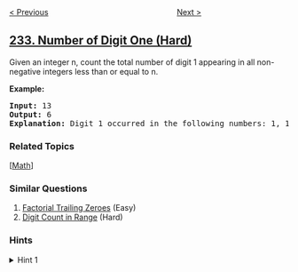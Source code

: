 <!--|This file generated by command(leetcode description); DO NOT EDIT.    |-->
<!--+----------------------------------------------------------------------+-->
<!--|@author    openset <openset.wang@gmail.com>                           |-->
<!--|@link      https://github.com/openset                                 |-->
<!--|@home      https://github.com/tonymontaro/leetcode-hints                        |-->
<!--+----------------------------------------------------------------------+-->

[< Previous](https://github.com/tonymontaro/leetcode-hints/tree/master/problems/implement-queue-using-stacks "Implement Queue using Stacks")
　　　　　　　　　　　　　　　　
[Next >](https://github.com/tonymontaro/leetcode-hints/tree/master/problems/palindrome-linked-list "Palindrome Linked List")

## [233. Number of Digit One (Hard)](https://leetcode.com/problems/number-of-digit-one "数字 1 的个数")

<p>Given an integer n, count the total number of digit 1 appearing in all non-negative integers less than or equal to n.</p>

<p><strong>Example:</strong></p>

<pre>
<strong>Input:</strong> 13
<strong>Output:</strong> 6 
<strong>Explanation: </strong>Digit 1 occurred in the following numbers: 1, 10, 11, 12, 13.
</pre>

### Related Topics
  [[Math](https://github.com/tonymontaro/leetcode-hints/tree/master/tag/math/README.md)]

### Similar Questions
  1. [Factorial Trailing Zeroes](https://github.com/tonymontaro/leetcode-hints/tree/master/problems/factorial-trailing-zeroes) (Easy)
  1. [Digit Count in Range](https://github.com/tonymontaro/leetcode-hints/tree/master/problems/digit-count-in-range) (Hard)

### Hints
<details>
<summary>Hint 1</summary>
Beware of overflow.
</details>
